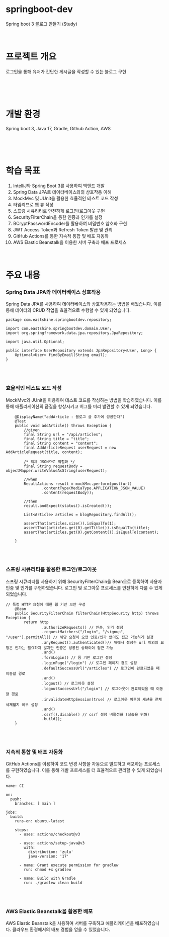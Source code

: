 # springboot-dev
Spring boot 3 블로그 만들기 (Study)
<br/><br/><br/>

# 프로젝트 개요
로그인을 통해 유저가 간단한 게시글을 작성할 수 있는 블로그 구현

<br/><br/><br/>

# 개발 환경

Spring boot 3, Java 17, Gradle, Github Action, AWS

<br/><br/><br/>

# 학습 목표
1. IntelliJ와 Spring Boot 3를 사용하여 백엔드 개발
2. Spring Data JPA로 데이터베이스와의 상호작용 이해
3. MockMvc 및 JUnit을 활용한 효율적인 테스트 코드 작성
4. 타임리프로 웹 뷰 작성
5. 스프링 시큐리티로 안전하게 로그인/로그아웃 구현
6. SecurityFilterChain을 통한 인증과 인가를 설정
7. BCryptPasswordEncoder를 활용하여 비밀번호 암호화 구현
8. JWT Access Token과 Refresh Token 발급 및 관리
9. GitHub Actions를 통한 지속적 통합 및 배포 자동화
10. AWS Elastic Beanstalk을 이용한 서버 구축과 배포 프로세스
<br/><br/><br/>



# 주요 내용

### Spring Data JPA와 데이터베이스 상호작용
Spring Data JPA를 사용하여 데이터베이스와 상호작용하는 방법을 배웠습니다. 이를 통해 데이터의 CRUD 작업을 효율적으로 수행할 수 있게 되었습니다.  
```
package com.eastshine.springbootdev.repository;

import com.eastshine.springbootdev.domain.User;
import org.springframework.data.jpa.repository.JpaRepository;

import java.util.Optional;

public interface UserRepository extends JpaRepository<User, Long> {
    Optional<User> findByEmail(String email);
}
```


<br/><br/>
### 효율적인 테스트 코드 작성
MockMvc와 JUnit을 이용하여 테스트 코드를 작성하는 방법을 학습하였습니다. 이를 통해 애플리케이션의 품질을 향상시키고 버그를 미리 발견할 수 있게 되었습니다.  
```
    @DisplayName("addArticle : 블로그 글 추가에 성공한다")
    @Test
    public void addArticle() throws Exception {
        //given
        final String url = "/api/articles";
        final String title = "title";
        final String content = "content";
        final AddArticleRequest userRequest = new AddArticleRequest(title, content);

        /* 객체 JSON으로 직렬화 */
        final String requestBody = objectMapper.writeValueAsString(userRequest);

        //when
        ResultActions result = mockMvc.perform(post(url)
                .contentType(MediaType.APPLICATION_JSON_VALUE)
                .content(requestBody));

        //then
        result.andExpect(status().isCreated());

        List<Article> articles = blogRepository.findAll();

        assertThat(articles.size()).isEqualTo(1);
        assertThat(articles.get(0).getTitle()).isEqualTo(title);
        assertThat(articles.get(0).getContent()).isEqualTo(content);

    }
```



<br/><br/>
### 스프링 시큐리티를 활용한 로그인/로그아웃
스프링 시큐리티를 사용하기 위해 SecurityFilterChain을 Bean으로 등록하여 사용자 인증 및 인가를 구현하였습니다. 로그인 및 로그아웃 프로세스를 안전하게 다룰 수 있게 되었습니다.  
```
// 특정 HTTP 요청에 대한 웹 기반 보안 구성
    @Bean
    public SecurityFilterChain filterChain(HttpSecurity http) throws Exception {
        return http
                .authorizeRequests() // 인증, 인가 설정
                .requestMatchers("/login", "/signup", "/user").permitAll() // 해당 요청이 오면 인증/인가 없이도 접근 가능하게 설정
                .anyRequest().authenticated()// 위에서 설정한 url 이외의 요청은 인가는 필요하지 않지만 인증은 성공된 상태여야 접근 가능
                .and()
                .formLogin() // 폼 기반 로그인 설정
                .loginPage("/login") // 로그인 페이지 경로 설정
                .defaultSuccessUrl("/articles") // 로그인이 완료되었을 때 이동할 경로
                .and()
                .logout() // 로그아웃 설정
                .logoutSuccessUrl("/login") // 로그아웃이 완료되었을 때 이동할 경로
                .invalidateHttpSession(true) // 로그아웃 이후에 세션을 전체 삭제할지 여부 설정
                .and()
                .csrf().disable() // csrf 설정 비활성화 (실습을 위해)
                .build();
    }
```


<br/><br/>
### 지속적 통합 및 배포 자동화
GitHub Actions를 이용하여 코드 변경 사항을 자동으로 빌드하고 배포하는 프로세스를 구현하였습니다. 이를 통해 개발 프로세스를 더 효율적으로 관리할 수 있게 되었습니다.  
```
name: CI

on:
  push:
    branches: [ main ]

jobs:
  build:
    runs-on: ubuntu-latest

    steps:
      - uses: actions/checkout@v3

      - uses: actions/setup-java@v3
        with:
          distribution: 'zulu'
          java-version: '17'

      - name: Grant execute permission for gradlew
        run: chmod +x gradlew

      - name: Build with Gradle
        run: ./gradlew clean build
```



<br/><br/>
### AWS Elastic Beanstalk을 활용한 배포
AWS Elastic Beanstalk을 사용하여 서버를 구축하고 애플리케이션을 배포하였습니다. 클라우드 환경에서의 배포 경험을 얻을 수 있었습니다.  


<br/><br/>
